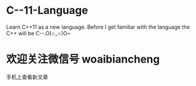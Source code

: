 C--11-Language
==============

Learn C++11 as a new language. Before I get familiar with the language the C++ will be C--.O(∩_∩)O~



欢迎关注微信号 woaibiancheng
================
手机上查看新文章
